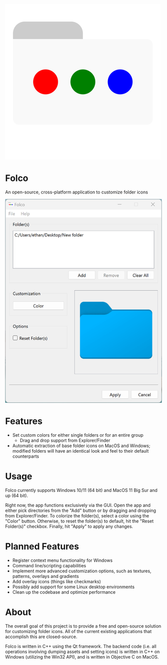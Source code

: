 ![alt text](https://github.com/ecoates2/folco/blob/main/images/logo.png?raw=true)

# Folco
An open-source, cross-platform application to customize folder icons

![alt text](https://github.com/ecoates2/folco/blob/main/images/screenshot_windows.png?raw=true)

# Features
* Set custom colors for either single folders or for an entire group
  * Drag and drop support from Explorer/Finder
* Automatic extraction of base folder icons on MacOS and Windows; modified folders will have an identical look and feel to their default counterparts
  
# Usage
Folco currently supports Windows 10/11 (64 bit) and MacOS 11 Big Sur and up (64 bit).

Right now, the app functions exclusively via the GUI. Open the app and either pick directories from
the "Add" button or by dragging and dropping from Explorer/Finder. To colorize the folder(s), select a color using the
"Color" button. Otherwise, to reset the folder(s) to default, hit the "Reset Folder(s)" checkbox. Finally,
hit "Apply" to apply any changes.

# Planned Features
* Register context menu functionality for Windows
* Command line/scripting capabilities
* Implement more advanced customization options, such as textures, patterns, overlays and gradients
* Add overlay icons (things like checkmarks)
* Possibly add support for some Linux desktop environments
* Clean up the codebase and optimize performance

# About
The overall goal of this project is to provide a free and open-source solution for customizing folder icons. All of the current existing applications that accomplish this are closed-source.

Folco is written in C++ using the Qt framework. The backend code (i.e. all operations involving dumping assets and setting icons)
is written in C++ on Windows (utilizing the Win32 API), and is written in Objective C on MacOS.
